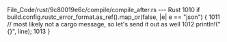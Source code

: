File_Code/rust/9c80019e6c/compile/compile_after.rs --- Rust
                                                                                                                                                          1010             if build.config.rustc_error_format.as_ref().map_or(false, |e| e == "json") {
                                                                                                                                                          1011                 // most likely not a cargo message, so let's send it out as well
                                                                                                                                                          1012                 println!("{}", line);
                                                                                                                                                          1013             }

